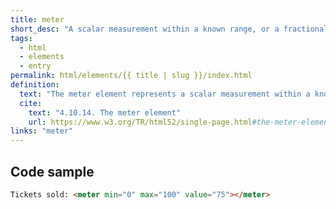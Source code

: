 ```yaml
---
title: meter
short_desc: "A scalar measurement within a known range, or a fractional value."
tags:
  - html
  - elements
  - entry
permalink: html/elements/{{ title | slug }}/index.html
definition:
  text: "The meter element represents a scalar measurement within a known range, or a fractional value; for example disk usage, the relevance of a query result, or the fraction of a voting population to have selected a particular candidate."
  cite:
    text: "4.10.14. The meter element"
    url: https://www.w3.org/TR/html52/single-page.html#the-meter-element
links: "meter"
---
```


<h2 class="h3"><span>Code sample</span></h2>

```html
Tickets sold: <meter min="0" max="100" value="75"></meter>
```
